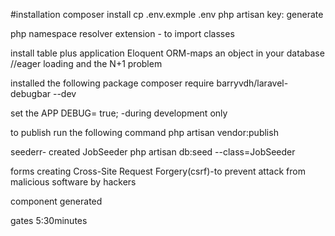#installation
composer install
cp .env.exmple .env
php artisan key: generate

php namespace resolver extension - to import classes

install table plus application
Eloquent
ORM-maps an object in your database
//eager loading and the N+1 problem

installed the following package
composer require barryvdh/laravel-debugbar --dev

set the
APP DEBUG= true; -during development only

to publish run the following command
php artisan vendor:publish

seederr- created JobSeeder
php artisan db:seed --class=JobSeeder

forms creating
Cross-Site Request Forgery(csrf)-to prevent attack from malicious software by hackers

component generated

gates 5:30minutes
